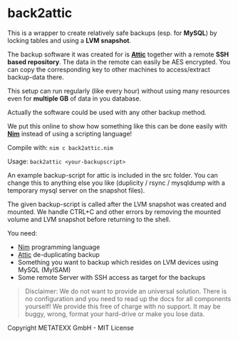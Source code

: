# back2attic

This is a wrapper to create relatively safe backups (esp. for **MySQL**) by locking tables and using a **LVM snapshot**. 

The backup software it was created for is **[Attic](https://attic-backup.org/index.html)** together with a remote **SSH based repository**. The data in the remote can easily be AES encrypted. You can copy the corresponding key to other machines to access/extract backup-data there.

This setup can run regularly (like every hour) without using many resources even for **multiple GB** of data in you database. 

Actually the software could be used with any other backup method. 

We put this online to show how something like this can be done easily with **[Nim](http://nim-lang.org)** instead of using a scripting language!

Compile with: `nim c back2attic.nim`

Usage: `back2attic <your-backupscript>`

An example backup-script for attic is included in the src folder. You can change this to anything else you like (duplicity / rsync / mysqldump with a temporary mysql server on the snapshot files). 

The given backup-script is called after the LVM snapshot was created and mounted. We handle CTRL+C and other errors by removing the mounted volume and LVM snapshot before returning to the shell.

You need:

* [Nim](http://nim-lang.org) programming language
* [Attic](https://attic-backup.org/index.html) de-duplicating backup
* Something you want to backup which resides on LVM devices using MySQL (MyISAM)
* Some remote Server with SSH access as target for the backups

> Disclaimer: We do not want to provide an universal solution. There is no configuration and you need to read up the docs for all components yourself! We provide this free of charge with no support. It may be buggy, wrong, format your hard-drive or make you lose data.

Copyright METATEXX GmbH - MIT License